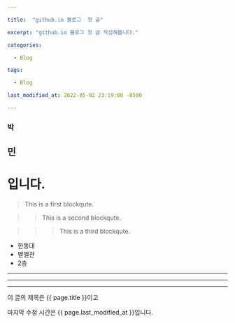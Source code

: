 ```yaml
---

title:  "github.io 블로그  첫 글"

excerpt: "github.io 블로그 첫 글 작성해봅니다."

categories:

  - Blog

tags:

  - Blog

last_modified_at: 2022-05-02 23:19:00 -0500

---
```

### 박
## 민
# 입니다.

> This is a first blockqute.

>> This is a second blockqute.

>>> This is a third blockqute.

* 한동대
 * 벧엘관
  * 2층
  
*******
*******
*******


이 글의 제목은 {{ page.title }}이고

마지막 수정 시간은 {{ page.last_modified_at }}입니다.
